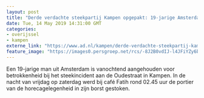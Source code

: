 ```yaml
---
layout: post
title: "Derde verdachte steekpartij Kampen opgepakt: 19-jarige Amsterdammer"
date: Tue, 14 May 2019 14:31:00 GMT
categories: 
- overijssel 
- kampen 
externe_link: "https://www.ad.nl/kampen/derde-verdachte-steekpartij-kampen-opgepakt-19-jarige-amsterdammer~a34d5901/"
feature_image: "https://images0.persgroep.net/rcs/-8J2B0vdIJ-l4JFiYZy6bL0X9Jg/diocontent/148359517/_fitwidth/400/?appId=21791a8992982cd8da851550a453bd7f&quality=0.7"
---
```


Een 19-jarige man uit Amsterdam is vanochtend aangehouden voor betrokkenheid bij het steekincident aan de Oudestraat in Kampen. In de nacht van vrijdag op zaterdag werd bij café Fatih rond 02.45 uur de portier van de horecagelegenheid in zijn borst gestoken.
